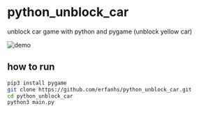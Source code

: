 # python_unblock_car

unblock car game with python and pygame (unblock yellow car)

![demo](https://img.techpowerup.org/200703/cars.png)

## how to run

```bash
pip3 install pygame
git clone https://github.com/erfanhs/python_unblock_car.git
cd python_unblock_car
python3 main.py
```

